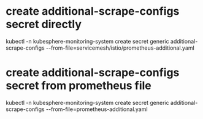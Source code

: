 # create additional-scrape-configs secret directly
kubectl -n kubesphere-monitoring-system create secret generic additional-scrape-configs --from-file=servicemesh/istio/prometheus-additional.yaml

# create additional-scrape-configs secret from prometheus file
kubectl -n kubesphere-monitoring-system create secret generic additional-scrape-configs --from-file=prometheus-additional.yaml

